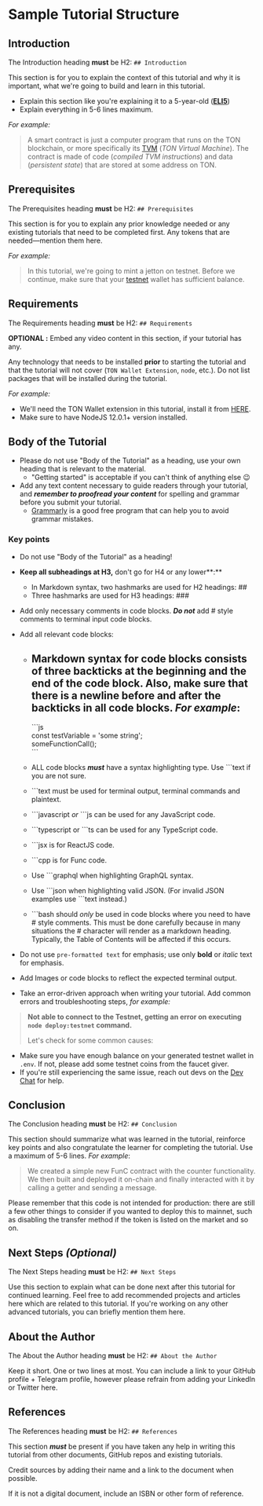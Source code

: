 # Sample Tutorial Structure 

## Introduction

The Introduction heading **must** be H2: `## Introduction`

This section is for you to explain the context of this tutorial and why it is important, what we're going to build and learn in this tutorial.

- Explain this section like you're explaining it to a 5-year-old (**[ELI5](https://www.dictionary.com/e/slang/eli5/)**)
- Explain everything in 5-6 lines maximum.

*For example:*

>A smart contract is just a computer program that runs on the TON blockchain, or more specifically its [TVM](/learn/tvm-instructions/tvm_overview) (_TON Virtual Machine_). The contract is made of code (_compiled TVM instructions_) and data (_persistent state_) that are stored at some address on TON.

## Prerequisites

The Prerequisites heading **must** be H2: `## Prerequisites`

This section is for you to explain any prior knowledge needed or any existing tutorials that need to be completed first. Any tokens that are needed—mention them here.

*For example:*

>In this tutorial, we're going to mint a jetton on testnet. Before we continue, make sure that your [testnet](/develop/smart-contracts/environment/testnet) wallet has sufficient balance. 

## Requirements

The Requirements heading **must** be H2: `## Requirements`

**OPTIONAL :** Embed any video content in this section, if your tutorial has any.

Any technology that needs to be installed **prior** to starting the tutorial and that the tutorial will not cover (`TON Wallet Extension`, `node`, etc.). Do not list packages that will be installed during the tutorial.

*For example:*

- We'll need the TON Wallet extension in this tutorial, install it from [HERE](https://chrome.google.com/webstore/detail/ton-wallet/nphplpgoakhhjchkkhmiggakijnkhfnd).
- Make sure to have NodeJS 12.0.1+ version installed.

## Body of the Tutorial

- Please do not use "Body of the Tutorial" as a heading, use your own heading that is relevant to the material.
  - "Getting started" is acceptable if you can't think of anything else 😉
- Add any text content necessary to guide readers through your tutorial, and ***remember to proofread your content*** for spelling and grammar before you submit your tutorial.
  - [Grammarly](http://grammarly.com) is a good free program that can help you to avoid grammar mistakes.

### Key points

- Do not use "Body of the Tutorial" as a heading!
- **Keep all subheadings at H3,** don't go for H4 or any lower**:**
    - In Markdown syntax, two hashmarks are used for H2 headings: ##
    - Three hashmarks are used for H3 headings: ###
- Add only necessary comments in code blocks. ***Do not*** add # style comments to terminal input code blocks.
- Add all relevant code blocks:
    - Markdown syntax for code blocks consists of three backticks at the beginning and the end of the code block.  Also, make sure that there is a newline before and after the backticks in all code blocks. *For example*:
        - 
        \```js  
        const testVariable = 'some string';  
        someFunctionCall();  
        \```  
        
    - ALL code blocks ***must*** have a syntax highlighting type. Use ```text if you are not sure.
    - \```text must be used for terminal output, terminal commands and plaintext.
    - \```javascript *or* ```js can be used for any JavaScript code.
    - \```typescript or ```ts can be used for any TypeScript code.
    - \```jsx is for ReactJS code.
    - \```cpp is for Func code.
    - Use \```graphql when highlighting GraphQL syntax.
    - Use \```json when highlighting valid JSON. (For invalid JSON examples use \```text instead.)
    - \```bash should *only* be used in code blocks where you need to have # style comments. This must be done carefully because in many situations the # character will render as a markdown heading. Typically, the Table of Contents will be affected if this occurs.
- Do not use `pre-formatted text` for emphasis; use only **bold** or *italic* text for emphasis.
- Add Images or code blocks to reflect the expected terminal output.

- Take an error-driven approach when writing your tutorial. Add common errors and troubleshooting steps, *for example:*

> **Not able to connect to the Testnet, getting an error on executing  
> `node deploy:testnet` command.** 
>
> Let's check for some common causes:
>  
* Make sure you have enough balance on your generated testnet wallet in `.env`. If not, please add some testnet coins from the faucet giver. 
* If you're still experiencing the same issue, reach out devs on the [Dev Chat](https://t.me/TonDev_eng/) for help.
>

## Conclusion

The Conclusion heading **must** be H2: `## Conclusion`

This section should summarize what was learned in the tutorial, reinforce key points and also congratulate the learner for completing the tutorial. Use a maximum of 5-6 lines.
*For example*:

> We created a simple new FunC contract with the counter functionality. We then built and deployed it on-chain and finally interacted with it by calling a getter and sending a message.


Please remember that this code is not intended for production: there are still a few other things to consider if you wanted to deploy this to mainnet, such as disabling the transfer method if the token is listed on the market and so on.
>

## Next Steps *(Optional)*

The Next Steps heading **must** be H2: `## Next Steps`

Use this section to explain what can be done next after this tutorial for continued learning.
Feel free to add recommended projects and articles here which are related to this tutorial.
If you're working on any other advanced tutorials, you can briefly mention them here.

## About the Author

The About the Author heading **must** be H2: `## About the Author`

Keep it short. One or two lines at most. You can include a link to your GitHub profile + Telegram profile, however please refrain from adding your LinkedIn or Twitter here.

## References

The References heading **must** be H2: `## References`

This section ***must*** be present if you have taken any help in writing this tutorial from other documents, GitHub repos and existing tutorials.

Credit sources by adding their name and a link to the document when possible.

If it is not a digital document, include an ISBN or other form of reference.